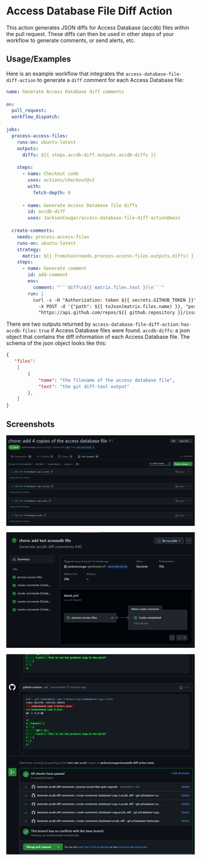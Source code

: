 # Access Database File Diff Action

This action generates JSON diffs for Access Database (accdb) files within the pull request.
These diffs can then be used in other steps of your workflow to generate comments, or send alerts, etc.

## Usage/Examples

Here is an example workflow that integrates the `access-database-file-diff-action`
to generate a `diff` comment for each Access Database file:

````yaml
name: Generate Access Database diff comments

on:
  pull_request:
  workflow_dispatch:

jobs:
  process-access-files:
    runs-on: ubuntu-latest
    outputs:
      diffs: ${{ steps.accdb-diff.outputs.accdb-diffs }}

    steps:
      - name: Checkout code
        uses: actions/checkout@v2
        with:
          fetch-depth: 0

      - name: Generate Access Database file diffs
        id: accdb-diff
        uses: JacksonCougar/access-database-file-diff-action@main

  create-comments:
    needs: process-access-files
    runs-on: ubuntu-latest
    strategy:
      matrix: ${{ fromJson(needs.process-access-files.outputs.diffs) }}
    steps:
      - name: Generate comment
        id: add-comment
        env:
          comment: "```diff\n${{ matrix.files.text }}\n```"
        run: |
          curl -s -H "Authorization: token ${{ secrets.GITHUB_TOKEN }}" \
            -X POST -d '{"path": ${{ toJson(matrix.files.name) }}, "position": 0, "body": ${{ toJson(env.comment) }}}' \
            "https://api.github.com/repos/${{ github.repository }}/issues/${{ github.event.number }}/comments"
````

There are two outputs returned by `access-database-file-diff-action`:
`has-accdb-files`: `true` if Access Database files were found.
`accdb-diffs`: a json object that contains the diff information of each Access Database file.
The schema of the json object looks like this:

```json
{
   "files":
    [
        {
            "name": "the filename of the access database file",
            "text": "the git diff-tool output"
        },
    ]
}
```


## Screenshots
![](images/2021-09-13-07-56-49.png)

![](images/2021-09-13-07-55-45.png)

![](images/2021-09-13-07-54-38.png)

